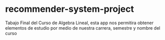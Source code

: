 # recommender-system-project
Tabajo Final del Curso de Algebra Lineal, esta app nos permitira obtener elementos de estudio por medio de nuestra carrera, semestre y nombre del curso
